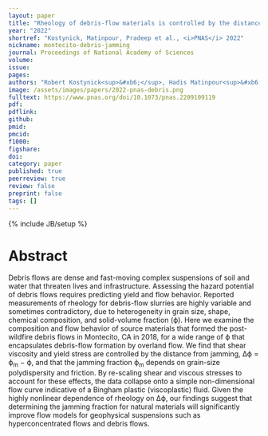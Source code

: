```yaml
---
layout: paper
title: "Rheology of debris-flow materials is controlled by the distance from jamming"
year: "2022"
shortref: "Kostynick, Matinpour, Pradeep et al., <i>PNAS</i> 2022"
nickname: montecito-debris-jamming
journal: Proceedings of National Academy of Sciences
volume: 
issue: 
pages: 
authors: "Robert Kostynick<sup>&#xb6;</sup>, Hadis Matinpour<sup>&#xb6;</sup>, Shravan Pradeep<sup>&#xb6;</sup>, Sarah Haber, Alban Sauret, Eckart Meiburg, Thomas Dunne, Paulo Arratia, Douglas Jerolmack"
image: /assets/images/papers/2022-pnas-debris.png
fulltext: https://www.pnas.org/doi/10.1073/pnas.2209109119
pdf: 
pdflink: 
github: 
pmid: 
pmcid: 
f1000: 
figshare: 
doi: 
category: paper
published: true
peerreview: true
review: false
preprint: false
tags: []
---
```

{% include JB/setup %}

# Abstract 

Debris flows are dense and fast-moving complex suspensions of soil and water that threaten lives and infrastructure. Assessing the hazard potential of debris flows requires predicting yield and flow behavior. Reported measurements of rheology for debris-flow slurries are highly variable and sometimes contradictory, due to heterogeneity in grain size, shape, chemical composition, and solid-volume fraction (&straightphi;). Here we examine the composition and flow behavior of source materials that formed the post-wildfire debris flows in Montecito, CA in 2018, for a wide range of &straightphi; that encapsulates debris-flow formation by overland flow. We find that shear viscosity and yield stress are controlled by the distance from jamming, &Delta;&straightphi; = &straightphi;<sub>m</sub> − &straightphi;, and that the jamming fraction &straightphi;<sub>m</sub> depends on grain-size polydispersity and friction. By re-scaling shear and viscous stresses to account for these effects, the data collapse onto a simple non-dimensional flow curve indicative of a Bingham plastic (viscoplastic) fluid. Given the highly nonlinear dependence of rheology on &Delta;&straightphi;, our findings suggest that determining the jamming fraction for natural materials will significantly improve flow models for geophysical suspensions such as hyperconcentrated flows and debris flows.